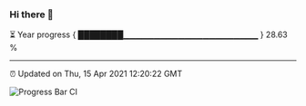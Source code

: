 ### Hi there 👋

⏳ Year progress { ████████▁▁▁▁▁▁▁▁▁▁▁▁▁▁▁▁▁▁▁▁▁▁ } 28.63 %

---

⏰ Updated on Thu, 15 Apr 2021 12:20:22 GMT

![Progress Bar CI](https://github.com/liununu/liununu/workflows/Progress%20Bar%20CI/badge.svg)
